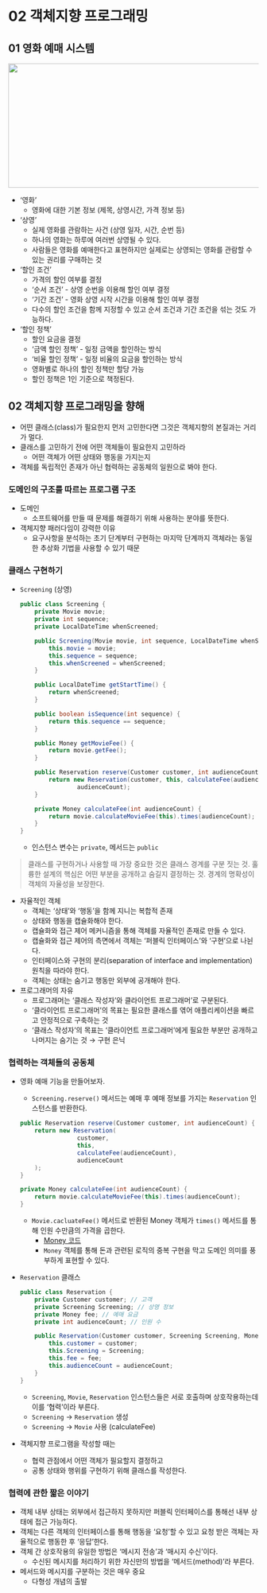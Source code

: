 # 02 객체지향 프로그래밍
## 01 영화 예매 시스템

<img src="https://github.com/ldk980130/TIL/assets/78652144/438b2d51-1312-49ec-83e4-a0153309363a" width=700 height=250>

- ‘영화’
    - 영화에 대한 기본 정보 (제목, 상영시간, 가격 정보 등)
- ‘상영’
    - 실제 영화를 관람하는 사건 (상영 일자, 시간, 순번 등)
    - 하나의 영화는 하루에 여러번 상영될 수 있다.
    - 사람들은 영화를 예매한다고 표현하지만 실제로는 상영되는 영화를 관람할 수 있는 권리를 구매하는 것
- ‘할인 조건’
    - 가격의 할인 여부를 결정
    - ‘순서 조건’ - 상영 순번을 이용해 할인 여부 결정
    - ‘기간 조건’ - 영화 상영 시작 시간을 이용해 할인 여부 결정
    - 다수의 할인 조건을 함께 지정할 수 있고 순서 조건과 기간 조건을 섞는 것도 가능하다.
- ‘할인 정책’
    - 할인 요금을 결정
    - ‘금액 할인 정책’ - 일정 금액을 할인하는 방식
    - ‘비율 할인 정책’ - 일정 비율의 요금을 할인하는 방식
    - 영화별로 하나의 할인 정책만 할당 가능
    - 할인 정책은 1인 기준으로 책정된다.


## 02 객체지향 프로그래밍을 향해

- 어떤 클래스(class)가 필요한지 먼저 고민한다면 그것은 객체지향의 본질과는 거리가 멀다.
- 클래스를 고민하기 전에 어떤 객체들이 필요한지 고민하라
    - 어떤 객체가 어떤 상태와 행동을 가지는지
- 객체를 독립적인 존재가 아닌 협력하는 공동체의 일원으로 봐야 한다.

### 도메인의 구조를 따르는 프로그램 구조

- 도메인
    - 소프트웨어를 만들 때 문제를 해결하기 위해 사용하는 분야를 뜻한다.
- 객체지향 패러다임이 강력한 이유
    - 요구사항을 분석하는 초기 단계부터 구현하는 마지막 단계까지 객체라는 동일한 추상화 기법을 사용할 수 있기 때문

### 클래스 구현하기

- `Screening` (상영)

    ```java
    public class Screening {
        private Movie movie;
        private int sequence;
        private LocalDateTime whenScreened;
    
        public Screening(Movie movie, int sequence, LocalDateTime whenScreened) {
            this.movie = movie;
            this.sequence = sequence;
            this.whenScreened = whenScreened;
        }
    
        public LocalDateTime getStartTime() {
            return whenScreened;
        }
    
        public boolean isSequence(int sequence) {
            return this.sequence == sequence;
        }
    
        public Money getMovieFee() {
            return movie.getFee();
        }
    
        public Reservation reserve(Customer customer, int audienceCount) {
            return new Reservation(customer, this, calculateFee(audienceCount),
                    audienceCount);
        }
    
        private Money calculateFee(int audienceCount) {
            return movie.calculateMovieFee(this).times(audienceCount);
        }
    }
    ```

    - 인스턴스 변수는 `private`, 메서드는 `public`

> 클래스를 구현하거나 사용할 때 가장 중요한 것은 클래스 경계를 구분 짓는 것. 훌륭한 설계의 핵심은 어떤 부분을 공개하고 숨길지 결정하는 것. 경계의 명확성이 객체의 자율성을 보장한다.
>
- 자율적인 객체
    - 객체는 ‘상태’와 ‘행동’을 함께 지니는 복합적 존재
    - 상태와 행동을 캡슐화해야 한다.
    - 캡슐화와 접근 제어 메커니즘을 통해 객체를 자율적인 존재로 만들 수 있다.
    - 캡슐화와 접근 제어의 측면에서 객체는 ‘퍼블릭 인터페이스’와 ‘구현’으로 나뉜다.
    - 인터페이스와 구현의 분리(separation of interface and implementation) 원칙을 따라야 한다.
    - 객체는 상태는 숨기고 행동만 외부에 공개해야 한다.
- 프로그래머의 자유
    - 프로그래머는 ‘클래스 작성자’와 클라이언트 프로그래머’로 구분된다.
    - ‘클라이언트 프로그래머’의 목표는 필요한 클래스를 엮어 애플리케이션을 빠르고 안정적으로 구축하는 것
    - ‘클래스 작성자’의 목표는 ‘클라이언트 프로그래머’에게 필요한 부분만 공개하고 나머지는 숨기는 것 → 구현 은닉

### 협력하는 객체들의 공동체

- 영화 예매 기능을 만들어보자.
    - `Screening.reserve()` 메서드는 예매 후 예매 정보를 가지는 `Reservation` 인스턴스를 반환한다.

    ```java
    public Reservation reserve(Customer customer, int audienceCount) {
        return new Reservation(
                    customer, 
                    this, 
                    calculateFee(audienceCount),
                    audienceCount
        );
    }
    
    private Money calculateFee(int audienceCount) {
        return movie.calculateMovieFee(this).times(audienceCount);
    }
    ```

    - `Movie.cacluateFee()` 메서드로 반환된 Money 객체가 `times()` 메서드를 통해 인원 수만큼의 가격을 곱한다.
        - [Money 코드](https://github.com/eternity-oop/object/blob/master/chapter02/src/main/java/org/eternity/money/Money.java)
        - `Money` 객체를 통해 돈과 관련된 로직의 중복 구현을 막고 도메인 의미를 풍부하게 표현할 수 있다.
- `Reservation` 클래스

    ```java
    public class Reservation {
        private Customer customer; // 고객
        private Screening Screening; // 상영 정보
        private Money fee; // 예매 요금
        private int audienceCount; // 인원 수
    
        public Reservation(Customer customer, Screening Screening, Money fee, int audienceCount) {
            this.customer = customer;
            this.Screening = Screening;
            this.fee = fee;
            this.audienceCount = audienceCount;
        }
    }
    ```

    - `Screening`, `Movie`, `Reservation` 인스턴스들은 서로 호출하며 상호작용하는데 이를 ‘협력’이라 부른다.
    - `Screening` → `Reservation` 생성
    - `Screening` → `Movie` 사용 (calculateFee)
- 객체지향 프로그램을 작성할 때는
    - 협력 관점에서 어떤 객체가 필요할지 결정하고
    - 공통 상태와 행위를 구현하기 위해 클래스를 작성한다.

### 협력에 관한 짧은 이야기

- 객체 내부 상태는 외부에서 접근하지 못하지만 퍼블릭 인터페이스를 통해선 내부 상태에 접근 가능하다.
- 객체는 다른 객체의 인터페이스를 통해 행동을 ‘요청’할 수 있고 요청 받은 객체는 자율적으로 행동한 후 ‘응답’한다.
- 객체 간 상호작용의 유일한 방법은 ‘메시지 전송’과 ‘매시지 수신’이다.
    - 수신된 메시지를 처리하기 위한 자신만의 방법을 ‘메서드(method)’라 부른다.
- 메서드와 메시지를 구분하는 것은 매우 중요
    - 다형성 개념의 출발
